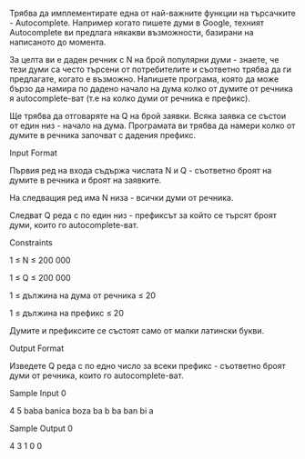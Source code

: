 Трябва да имплементирате една от най-важните функции на търсачките - Autocomplete. Например когато пишете думи в Google, техният Autocomplete ви предлага някакви възможности, базирани на написаното до момента.

За целта ви е даден речник с N на брой популярни думи - знаете, че тези думи са често търсени от потребителите и съответно трябва да ги предлагате, когато е възможно. Напишете програма, която да може бързо да намира по дадено начало на дума колко от думите от речника я autocomplete-ват (т.е на колко думи от речника е префикс).

Ще трябва да отговаряте на Q на брой заявки. Всяка заявка се състои от един низ - начало на дума. Програмата ви трябва да намери колко от думите в речника започват с дадения префикс.

Input Format

Първия ред на входа съдържа числата N и Q - съответно броят на думите в речника и броят на заявките.

На следващия ред има N низа - всички думи от речника.

Следват Q реда с по един низ - префиксът за който се търсят броят думи, които го autocomplete-ват.

Constraints

1 ≤ N ≤ 200 000

1 ≤ Q ≤ 200 000

1 ≤ дължина на дума от речника ≤ 20

1 ≤ дължина на префикс ≤ 20

Думите и префиксите се състоят само от малки латински букви.

Output Format

Изведете Q реда с по едно число за всеки префикс - съответно броят думи от речника, които го autocomplete-ват.

Sample Input 0

4 5
baba banica boza ba
b
ba
ban
bi
a

Sample Output 0

4
3
1
0
0

